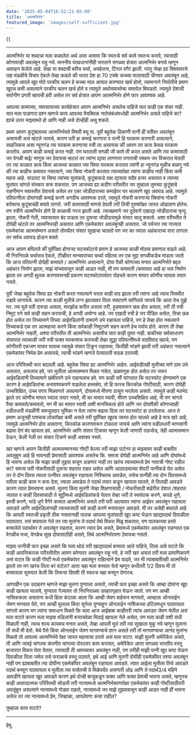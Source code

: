 ```yaml
---
date: '2025-05-04T16:52:21-05:00'
title: 'आत्मनिर्भर'
featured_image: 'images/self-sufficient.jpg'
---
```


{{<audio src="audio/self-sufficient.wav">}}
<!--more-->
---

आत्मनिर्भर या शब्दाचा मला कळालेलं अर्थ असा असावा कि स्वतःचे सर्व कामे स्वतःच करावे, त्यासाठी कोणावरही अवलंबून राहू नये. माननीय पंतप्रधानांनीही भारताने सगळ्या क्षेत्रात आत्मनिर्भर बनावे म्हणून आवाहन केलेले आहे. तेव्हा या शब्दाची बरीच चर्चा, अवहेलना, टिंगल वगैरं झाली. परंतु जेव्हा ह्या विषयावरचे तज्ञ मंडळींचे विचार ऐकले तेव्हा कळले की भारत देश हा 70 टक्के कच्च्या मालासाठी चीनवर अवलंबून आहे, त्यामुळे आपले खूप मोठे परकीय चलन हे कच्चा माल आयात करण्यात खर्च होतो, त्यामानाने निर्यातीचे प्रमाण खूपच कमी असल्याने परकीय चलन खर्च होते व त्यामुले अर्थाव्यवस्तेचा समतोल बिघडतो. त्यामुले देशाची सर्वागीण प्रगती व्हायची हवी असेल तर सर्व क्षेत्रात आपण आतमनिर्भर होणे फार आवश्यक आहे.

आपल्या कामाच्या, व्यवसायाच्या कार्यक्षेत्रात आपण आत्मनिर्भर असलेच पाहिजे यात काही एक शंका नाही. यात मला पाडणारा प्रश्न म्हणजे काय आपल्या वैयक्तिक नातेसंबंधांमध्येही आत्मनिर्भर असले पाहिजे का? ह्याचे उत्तर माझ्यामते हो आणि नाही असे दोन्हीही असू शकते.

प्रथम आपण कुटूंबातल्या आत्मनिर्भयते विषयी बघू या. पूर्वी बहुतेक ठिकाणी पत्नी हीं पतीवर अवलंबून असायची असं म्हंटले जायचे, कारण पती हा कमाई करणारा व पत्नी हि घरकाम करणारी असल्याने, साहजिकच असा न्यूनगंड त्या घरकाम करणाऱ्या स्त्री ला असायचा कीं आपण तर काय केवळ घरकाम करतोय. आपण काही कमाई करत नाही. पण घरातली सगळी जी कामे ती करत असते आणि त्या कामासाठी जर वेगळी बाई/ माणूस जर ठेवायचा म्हटलं तर त्यांना द्यावा लागणारा पगाराची रक्कम जर विचारात घेतली तर त्या काळात काय किंवा आजच्या काळात ज्या स्रिया घरकाम करतात त्यांनी हा न्यूनगंड मुळीच बाळगू नये की त्या काहीच कमावत नसल्याने, ज्या स्रिया नोकरी करतात त्याच्यापेक्षा त्यांना काहीच नाही किंवा कमी महत्व आहे. याउलट या स्रिया त्यांच्या मुलांकडे, कुटूंबाकडे लक्ष द्यायला सदैव हजर असतात व त्याच्या मुलांवर चांगले संस्कार करू शकतात. पण आजच्या ह्या कठीण परीस्तीत जर तुम्हाला तुमच्या कुटूंबाचे राहणीमान व्यवस्तीत ठेवायचे असेल तर एका जोडीदाराच्या कमाईवर घर चालवणे खूप अवघड आहे. त्यामुले पतिपत्नीला दोघांनाही कमाई करणे अगदीच आवश्यक ठरते, त्यामुले नोकरी करणाऱ्या स्रियांना नोकरी बरोबरच कुटूंबाचंही बघावे लागते. जरी कामासाठी माणसे ठेवली तरी तिची पुरुषांपेक्षा जास्त ओढाताण होतेच. पण स्त्रीने आत्मनिर्भर होणे हि काळाची गरज झाली आहे. त्याचप्रमाणे जर दुर्दवाने एखाद्या जोडीदाराचा मृत्यू झाला, नोकरी गेली, व्यवसायात बंद पाडला तर दुसऱ्या जोडीदारामुळे संसार चालू शकतो. अशा परीस्तीत ते दोघेही म्हंटले तर आत्मनिभरही असतात आणि एकमेकांवर अवलंबूनही असतात. जो पर्यन्तर त्या नात्यात एकमेकांचा आत्मसंम्मान असतो तोपर्यंतर संसार सुखाचा चालतो पण जर का त्याला अहंकाराचा वारा लागला तर सर्वच अवघड होऊन बसते

आज आपण बघितले कीं पूर्वीपेक्षा होणाऱ्या घटस्फोटाचे प्रमाण हे आजच्या काळी मोठ्या प्रमाणात वाढले आहे. मी निरनिराळे चर्चासत्र ऐकले, टीव्हीवर मान्यवरांच्या चर्च्या पहिल्या तर एक मुद्दा सगळीकडेच मांडला जातो कि आज पतिपत्नी दोघेही कमावते / आत्मनिर्भर असल्याने, दोघा पैकी कोणाच्या मनात आत्मनिर्भते बद्दल अहंकार निर्माण झाला, माझं यांच्यावाचून काही आडत नाही, मी पण कमावती /कमावता आहे हा भाव निर्माण झाला तर अगदी क्षुलक करणावरूनही प्रकरण घटस्फोटापर्यतर पोहचते कारण माघार कोणीच घायला तयार नसते.

पूर्वी जेव्हा बहुतेक स्रिया ह्या नोकरी करत नसल्याने घरात काही वाद झाला तरी त्यांना आहे त्याच स्तिथीत राहावे लागायचे. कारण त्या काळी मुलीचे लग्न झाल्यावर तिला स्पष्टपणे सांगितले जायचे कि आता तेच तुझे घर. त्या मुले पती दारुडा असला, मारझोड करीत असला तरी, हुड्यावरून छळ होत असला, तरी ती स्त्री निमुट पने सर्व काही सहन करायची, हे अगदी अयोग्य आहे. जर एखादी स्त्री हे जर पीडित असेल, तिचा छळ होत असेल तर तिच्यामागे तिच्या आईवडिलांनी ठामपणे उभे राहायला पाहिजे, पण हे तेव्हा होत नसल्याने तिच्याकडे एक तर आत्महत्या करणे किंवा सर्वकाही निमूटपणे सहन करणे हेच पर्याय होते. कारण ती तेव्हा आत्मनिर्भर नव्हती, अश्या परीस्तीत ती आत्मनिर्भर असावीच यात काही दुमत नाही. बाकीच्या सर्वसाधारण संसारात त्याकाळी जरी स्त्री फक्त घरकामाच करायची तेव्हा सुद्धा पतिपत्नींमध्ये वादविवाद व्ह्याचे, पण कोणीतरी एकजण माघार घायचा त्यामुळे संसार टिकून राहायचा, कितीही भांडणे झाली तरी अहंकार नसल्याने एकमेकांवर निर्मळ प्रेम असायचे, त्याची भांडणे म्हणजे पेल्यातली वादळ ठरायची.

आज परिस्तिथी फार बदलली आहे. बहुतेक स्रिया ह्या आत्मनिर्भर आहेत. आईवडीलही मुलीच्या मागे ठाम उभे असतात, असलाच हवे, जर मुलीला आत्मसम्मान मिळत नसेल, छळवणूक होत असेल तर जरूर आईवडिलांनी तिच्यामागे खंबीरपणे उभे राहायलाच हवे. पण काही सर्वे सांगतात कि घटस्फोट होण्यामागे एक कारण हे आईवडिलांचा अनावश्यकपणे वाढलेला हस्तक्षेप, तो हि फारच किरकोळ गोष्टीसाठी, कारण दोघेही उच्चशिक्षित, उच्च पगार मिळवणारे असल्याने, दोघामंध्ये मीपणा ठासून भरलेला असतो. त्यामुले काही मतभेद झाले तर कोणीच माघार घ्याला तयार नसते, मी का माघार घ्यावी, मीपण उच्चशिक्षित आहे, मी पण चांगले पैसा कमावते/कमावतो, मग मी का माघार घ्यावी अशी मानसिकता होते आणि जर दोघांपैकी कोणाच्याही वडीलधारी मंडळींनी समजूतदार भूमिका न घेता त्यांना बढावा दिला तर घटस्फोट हा ठरलेलाच. आज ते प्रमाण अजूनही पाश्चत्य लोकांपेक्षा कमी असले तरी पूर्वीपेक्षा खूपच जास्त होत चालले आहे हे मात्र खरे आहे, त्यामुळे आत्मनिर्भर होत असताना, किरकोळ कारणावरून टोकाला जायचे आणि त्यांना वडीलधारी माणसांनी बढावा देणं बंद व्हायला हवं. आत्मनिर्भर आणि संसार टिकावा म्हणून केली जाणारी तडजोड, तेही आत्मसम्मान ठेऊन, केली गेली तर संसार टिकणे काही अशक्य नसते.

खरं म्हणजे आपण कितीही आत्मसम्मानच्या गोष्टी केल्या तरी माझा पार्टनर हा माझ्यावर काही बाबतीत अवलुबुन आहे हि भावनाही प्रेमासाठी आवश्यक असतेच कि. समजा दोघेही आत्मनिर्भर आहे आणि दोघांमध्ये हि भावना असेल कि माझा काही तुइया वाचून अडणार नाही तर खरंच त्याच्यामध्ये प्रेम नावाची गोष्ट राहील का? समजा पती नोकरीसाठी दुसऱ्या शहरात राहत असेल आणि आठवड्याच्या शेवटी पत्नीकडे येत असेल तर ते दोन दिवस त्याला पत्नीवर अवलंबून राहायला निश्चितच आवडेल, तसेच पत्नीही त्या दोन दिवसामध्ये पतीला काही काम न करू देता, त्याला आवडेल ते पदार्थ तयार कडून खायला घालते, ते तिलाही आवडते कारण त्यात प्रेमभावना असते. मुलगा किंवा मुलगी जेव्हा शिक्षणासाठी / नोकरीसाठी बाहेरील देशात /शहरात जातात व काही दिवसासाठी ते सुट्टीमध्ये आईवडिलांकडे येतात तेव्हा जरी ते स्वयंपाक करणे, कपडे धुणे, इस्त्री करणे, भांडे धुणे वैगेरे कामात आत्मनिर्भर असले तरी घरी आल्यावर त्यांना आईवर अवलंबून राहायला आवडते आणि आईवडिलांनाही त्याच्यासाठी सर्व काही करणे मनापासून आवडते. मी तर असेही बघतले आहे कि आपली स्वतःची प्रकृती ठीक नसतानाही पालक आपल्या मुलांसाठी खूप कष्ट घेऊन खाद्यपदार्थ दिवाळीला पाठवतात. तसं बघायला गेले तर त्या मुलांना ते पदार्थ तेथे विकत मिळू शकतात, पण पालकाच्या हस्ते बनवलेले पदार्थावर ते अवलंबून राहतात, कारण त्यात प्रेम असते, प्रेमामध्ये एकमेकांवर अवलंबून राहण्यात एक वेगळीच मजा, वेगळेच सुख दोघासाठीही असते, तिथे आत्मनिर्भरपणा ठेवायचा नसतो.

माझ्या पत्नीची फार इच्छा असते कि मला थोडं तरी खाद्यपदार्थ बनवता आले पाहिजे, तिला असे वाटते कि काही आपत्तिकारक परीस्तीतीत आपण कोणावर अवलंबून राहू नये, हे जरी खरं असलं तरी मला प्रामाणिकपणे असं वाटत कि काही गॊष्टी मध्ये एकमेकांवर अवलंबून राहिल्याने प्रेम वाढते, जर मी त्याबाबतीतही आत्मनिर्भर झालो तर मग खरंच तिला बरं वाटेल? आता चहा मला बनवता येतो म्हणून कधीतरी 1/2 दिवस मी तो बनवायला सुरुवात केली कि तिसऱ्या दिवशी ती स्वतःच चहा बनवून देणारच.

आणखीन एक उदाहरण म्हणजे माझा मुलगा पुण्याला असतो, त्याची फार इच्छा असते कि आम्हा दोघांना खूप काही खायला घालावे, पुण्याला गेल्यावर तो निरनिराळ्या उपहारगृहात घेऊन जातो. पण मग आम्ही नासिककला असताना कधी हिला कंटाळा आला कि आम्ही जेवण बाहेरून मागवतो, आम्हाला ऑनलाईन जेवण मागवता येते, पण आम्ही मुलाला किंवा सुनेला पुण्याहून ऑनलाईन नाशिकच्या हॉटेलमधून पाठवायला सांगतो कारण मग त्यांना समाधान मिळते कि चला आज आईबाबा काहीतरी त्यांच आवडत जेवण घेतील असं मला वाटते कारण मला माझ्या वडिलांनी बऱ्याचवेळा मिठाई खायला नेले असेल, पण मला काही तशी संधी मिळाली नाही, त्याच शल्य कायमच मनात असते, तेव्हा आपली मुलं तरी त्या सुखाला मुकू नये म्हणून मुलाना ती संधी मी देतो. येथे पैसे किंवा ऑनलाईन जेवण मागवण्याचे ज्ञान असले तरी तो मागावण्याचा आनंद मुलांना मिळतो तो आपल्या आत्मनिर्भये पेक्षा जास्त महत्वाचा ठरतो असं मला वाटत. माझी मुलगी अमेरिकेत असते, ती आणि जावई चांगल्या कंपनीत चांगल्या पोस्टवर काम करतात, अमेरिकेत आत्ता सगळ्या भारतीय वस्तू बाजारात विकत घेता येतात, त्यासाठी ती आमच्यावर अवलंबून नाही, पण तरीही माझी पत्नी खूप कष्ट घेऊन दिवाळीला तिला जमेल तसे फराळाचे वस्तू पाठवते, इथे आई आणि मुलगी दोघीही एकमेकींवर तश्या अवलंबून नाही पण ह्याबाबतीत त्या दोघीना एकमेकींवर अवलंबून राहायला आवडते. त्यात आईला मुलीला तिचे आवडते पदार्थ बनवून पाठवायला व मुलीला त्या पार्सलची ते मिळेपर्यंत असणारी ओढ आणि ते पदार्थ3/4 महिने आवडीने खायला खूप आवडते कारण इथे दोन्ही बाजूकडून फक्त आणि फक्त प्रेमाची भावना असते, म्हणूनच काही अपवादात्मक परिस्तिथी सोडली तरी नात्यामध्ये आत्मनिर्भयपणापेक्षा एकमेकांवर काही गोष्टीसाठीतरी अवलूंबून असल्याने नात्यामध्ये गोडवा राहतो, नात्यामध्ये जर माझे तुझ्यावाचून काही आडत नाही हीं भावना असेल तर त्या नात्यामध्ये प्रेम, जिव्हाळा, आपलेपणा कसा राहील? 

तुम्हाला काय वाटते?

---
हेमू.
